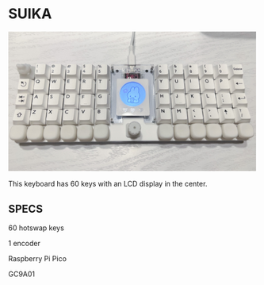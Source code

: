 # SUIKA

<img src="https://github.com/nnaa0504/SUIKA/blob/main/img/01.png" width="500">

This keyboard has 60 keys with an LCD display in the center.

## SPECS

60 hotswap keys 

1 encoder

Raspberry Pi Pico

GC9A01
